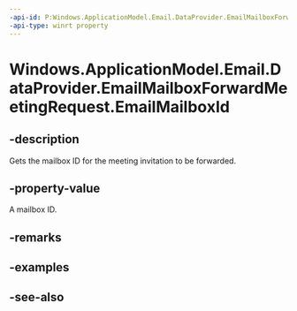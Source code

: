 ----api-id: P:Windows.ApplicationModel.Email.DataProvider.EmailMailboxForwardMeetingRequest.EmailMailboxId
-api-type: winrt property
---<!-- Property syntaxpublic string EmailMailboxId { get; }--># Windows.ApplicationModel.Email.DataProvider.EmailMailboxForwardMeetingRequest.EmailMailboxId## -descriptionGets the mailbox ID for the meeting invitation to be forwarded.## -property-valueA mailbox ID.## -remarks## -examples## -see-also